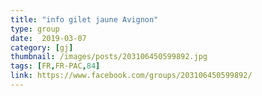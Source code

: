 ```yaml
---
title: "info gilet jaune Avignon"
type: group
date:  2019-03-07
category: [gj]
thumbnail: /images/posts/203106450599892.jpg
tags: [FR,FR-PAC,84]
link: https://www.facebook.com/groups/203106450599892/
---
```

